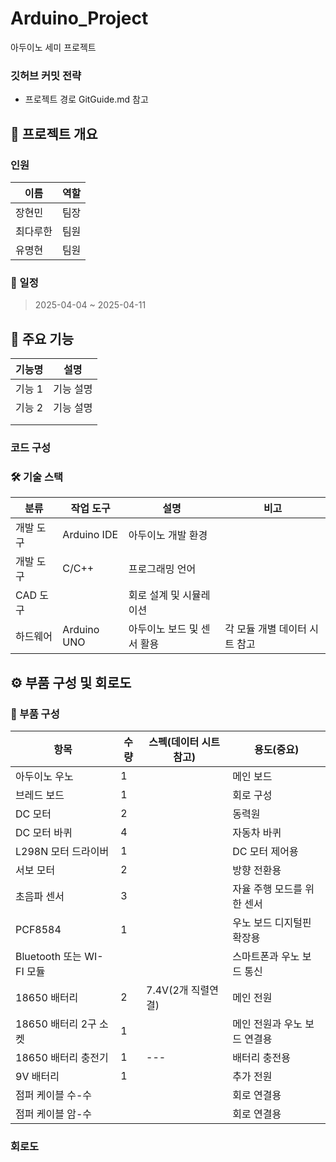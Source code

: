 # Arduino_Project
아두이노 세미 프로젝트

### 깃허브 커밋 전략
* 프로젝트 경로 GitGuide.md 참고

## 📌 프로젝트 개요

### 인원

| 이름 | 역할 |
| --- | --- |
| 장현민 | 팀장 |
| 최다루한 | 팀원 |
| 유명현 | 팀원 |

### 📅 일정

> 2025-04-04 ~ 2025-04-11

## 📌 주요 기능

| 기능명 | 설명 |
| --- | --- |
| 기능 1 | 기능 설명 |
| 기능 2 | 기능 설명 |
|  |  |
|  |  |

### 코드 구성

### 🛠 기술 스택

| 분류 | 작업 도구 | 설명 | 비고 |
| --- | --- | --- | --- |
| 개발 도구 | Arduino IDE | 아두이노 개발 환경 |  |
| 개발 도구 | C/C++ | 프로그래밍 언어 |  |
| CAD 도구 |  | 회로 설계 및 시뮬레이션 |  |
| 하드웨어 | Arduino UNO | 아두이노 보드 및 센서 활용 | 각 모듈 개별 데이터 시트 참고 |

## ⚙️ 부품 구성 및 회로도

### 🔩 부품 구성

| 항목 | 수량 | 스펙(데이터 시트 참고) | 용도(중요) |
| --- | --- | --- | --- |
| 아두이노 우노 | 1 |  | 메인 보드 |
| 브레드 보드 | 1 |  | 회로 구성 |
| DC 모터 | 2 |  | 동력원 |
| DC 모터 바퀴 | 4 |  | 자동차 바퀴 |
| L298N 모터 드라이버 | 1 |  | DC 모터 제어용 |
| 서보 모터 | 2 |  | 방향 전환용 |
| 초음파 센서 | 3 |  | 자율 주행 모드를 위한 센서 |
| PCF8584 | 1 | | 우노 보드 디지털핀 확장용 |
| Bluetooth 또는 WI-FI 모듈 |  |  | 스마트폰과 우노 보드 통신 |
| 18650 배터리 | 2 | 7.4V(2개 직렬연결) | 메인 전원 |
| 18650 배터리 2구 소켓 | 1 |  | 메인 전원과 우노 보드 연결용 |
| 18650 배터리 충전기 | 1 | --- | 배터리 충전용 |
| 9V 배터리 | 1 |  | 추가 전원  |
| 점퍼 케이블 수-수 |  |  | 회로 연결용 |
| 점퍼 케이블 암-수 |  |  | 회로 연결용 |

### 회로도

